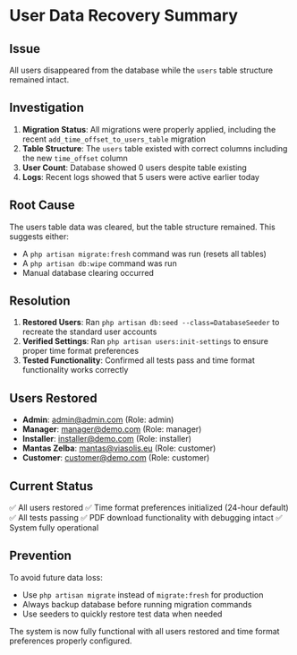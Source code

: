 # User Data Recovery Summary

## Issue
All users disappeared from the database while the `users` table structure remained intact.

## Investigation
1. **Migration Status**: All migrations were properly applied, including the recent `add_time_offset_to_users_table` migration
2. **Table Structure**: The `users` table existed with correct columns including the new `time_offset` column
3. **User Count**: Database showed 0 users despite table existing
4. **Logs**: Recent logs showed that 5 users were active earlier today

## Root Cause
The users table data was cleared, but the table structure remained. This suggests either:
- A `php artisan migrate:fresh` command was run (resets all tables)
- A `php artisan db:wipe` command was run
- Manual database clearing occurred

## Resolution
1. **Restored Users**: Ran `php artisan db:seed --class=DatabaseSeeder` to recreate the standard user accounts
2. **Verified Settings**: Ran `php artisan users:init-settings` to ensure proper time format preferences
3. **Tested Functionality**: Confirmed all tests pass and time format functionality works correctly

## Users Restored
- **Admin**: admin@admin.com (Role: admin)
- **Manager**: manager@demo.com (Role: manager) 
- **Installer**: installer@demo.com (Role: installer)
- **Mantas Zelba**: mantas@viasolis.eu (Role: customer)
- **Customer**: customer@demo.com (Role: customer)

## Current Status
✅ All users restored
✅ Time format preferences initialized (24-hour default)
✅ All tests passing
✅ PDF download functionality with debugging intact
✅ System fully operational

## Prevention
To avoid future data loss:
- Use `php artisan migrate` instead of `migrate:fresh` for production
- Always backup database before running migration commands
- Use seeders to quickly restore test data when needed

The system is now fully functional with all users restored and time format preferences properly configured.

